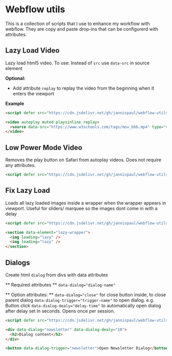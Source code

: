 # Webflow utils

This is a collection of scripts that I use to enhance my workflow with webflow. They are copy and paste drop-ins that can be configurerd with attributes.

## Lazy Load Video

Lazy load html5 video. To use:
Instead of `src` use `data-src` in source element

**Optional:**

- Add attribute `replay` to replay the video from the beginning when it enters the viewport

**Example**

```html
<script defer src="https://cdn.jsdelivr.net/gh/jannispaul/webflow-utils@latest/dist/videolazyload.js"></script>

<video autoplay muted playsinline replay>
  <source data-src="https://www.w3schools.com/tags/mov_bbb.mp4" type="video/mp4" />
</video>
```

## Low Power Mode Video

Removes the play button on Safari from autoplay videos. Does not require any attributes.

```html
<script defer src="https://cdn.jsdelivr.net/gh/jannispaul/webflow-utils@latest/dist/videolowpowermode.js"></script>
```

## Fix Lazy Load

Loads all lazy loaded images inside a wrapper when the wrapper appears in viewport. Useful for sliders/ marquee so the images dont come in with a delay

```html
<script defer src="https://cdn.jsdelivr.net/gh/jannispaul/webflow-utils@latest/dist/fixlazyload.js"></script>

<section data-element="lazy-wrapper">
  <img loading="lazy" />
  <img loading="lazy" />
</section>
```

## Dialogs

Create html `dialog` from divs with data attributes

** Required attributes **
`data-dialog="dialog-name"`

** Option attributes: **
`data-dialog="close"` for close button inside, to close parent dialog
`data-dialog-trigger="trigger-name"` to open dialog. e.g. Button click
`data-dialog-dealy="delay-time"` to automatically open dialog after delay set in seconds. Opens once per session.

```html
<script defer src="https://cdn.jsdelivr.net/gh/jannispaul/webflow-utils@latest/dist/dialog.js"></script>

<div data-dialog="newsletter" data-dialog-dealy="10">
  <h2>Dialog content</h2>
</div>

<button data-dialog-trigger="newsletter">Open Newsletter Dialog</button>
```
